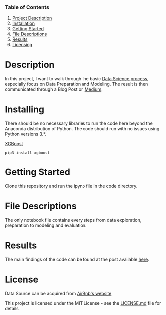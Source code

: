 ### Table of Contents

1. [Project Description](#description)
2. [Installation](#installation)
3. [Getting Started](#getstarted)
3. [File Descriptions](#files)
4. [Results](#results)
5. [Licensing](#licensing)

# Description <a name="description"></a>

In this project, I want to walk through the basic [Data Science process](https://en.wikipedia.org/wiki/Cross-industry_standard_process_for_data_mining), especially focus on Data Preparation and Modeling. The result is then communicated through a Blog Post on [Medium](https://medium.com/@holmesdoyle/data-exploration-and-feature-importance-with-xgboost-d72985bebb2).

# Installing <a name="installation"></a>

There should be no necessary libraries to run the code here beyond the Anaconda distribution of Python. The code should run with no issues using Python versions 3.*.

[XGBoost](https://xgboost.readthedocs.io/en/latest/build.html)

```
pip3 install xgboost
```

# Getting Started <a name="getstarted"></a>

Clone this repository and run the ipynb file in the code directory.


# File Descriptions <a name="files"></a>

The only notebook file contains every steps from data exploration, preparation to modeling and evaluation.


# Results<a name="results"></a>

The main findings of the code can be found at the post available [here](https://medium.com/@holmesdoyle/data-exploration-and-feature-importance-with-xgboost-d72985bebb2).


# License

Data Source can be acquired from [AirBnb's website](http://insideairbnb.com/get-the-data.html)

This project is licensed under the MIT License - see the [LICENSE.md](LICENSE.md) file for details

